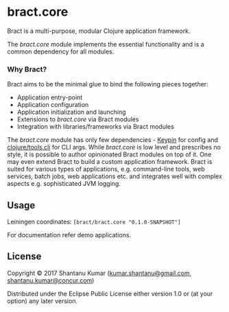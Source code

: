 # bract.core

Bract is a multi-purpose, modular Clojure application framework.

The _bract.core_ module implements the essential functionality and is a common dependency for all modules.


### Why Bract?

Bract aims to be the minimal glue to bind the following pieces together:

- Application entry-point
- Application configuration
- Application initialization and launching
- Extensions to _bract.core_ via Bract modules
- Integration with libraries/frameworks via Bract modules

The _bract.core_ module has only few dependencies - [Keypin](https://github.com/kumarshantanu/keypin) for config and
[clojure/tools.cli](https://github.com/clojure/tools.cli) for CLI args. While _bract.core_ is low level and prescribes
no style, it is possible to author opinionated Bract modules on top of it. One may even extend Bract to build a custom
application framework. Bract is suited for various types of applications, e.g. command-line tools, web services, batch
jobs, web applications etc. and integrates well with complex aspects e.g. sophisticated JVM logging.


## Usage

Leiningen coordinates: `[bract/bract.core "0.1.0-SNAPSHOT"]`

For documentation refer demo applications.


## License

Copyright © 2017 Shantanu Kumar (kumar.shantanu@gmail.com, shantanu.kumar@concur.com)

Distributed under the Eclipse Public License either version 1.0 or (at
your option) any later version.
